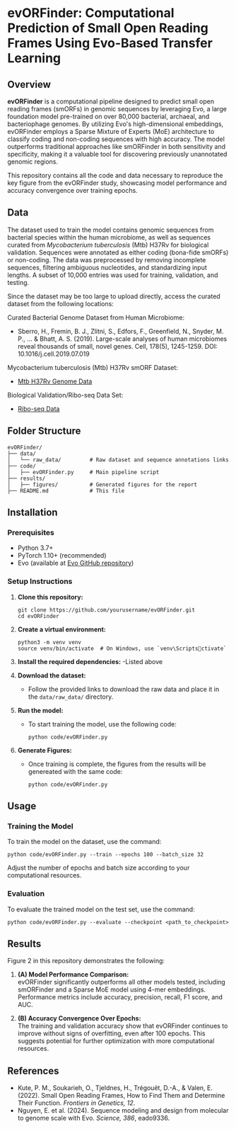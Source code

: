 
# evORFinder: Computational Prediction of Small Open Reading Frames Using Evo-Based Transfer Learning

## Overview

**evORFinder** is a computational pipeline designed to predict small open reading frames (smORFs) in genomic sequences by leveraging Evo, a large foundation model pre-trained on over 80,000 bacterial, archaeal, and bacteriophage genomes. By utilizing Evo's high-dimensional embeddings, evORFinder employs a Sparse Mixture of Experts (MoE) architecture to classify coding and non-coding sequences with high accuracy. The model outperforms traditional approaches like smORFinder in both sensitivity and specificity, making it a valuable tool for discovering previously unannotated genomic regions.

This repository contains all the code and data necessary to reproduce the key figure from the evORFinder study, showcasing model performance and accuracy convergence over training epochs.

## Data

The dataset used to train the model contains genomic sequences from bacterial species within the human microbiome, as well as sequences curated from *Mycobacterium tuberculosis* (Mtb) H37Rv for biological validation. Sequences were annotated as either coding (bona-fide smORFs) or non-coding. The data was preprocessed by removing incomplete sequences, filtering ambiguous nucleotides, and standardizing input lengths. A subset of 10,000 entries was used for training, validation, and testing.

Since the dataset may be too large to upload directly, access the curated dataset from the following locations:

Curated Bacterial Genome Dataset from Human Microbiome: 
- Sberro, H., Fremin, B. J., Zlitni, S., Edfors, F., Greenfield, N., Snyder, M. P., ... & Bhatt, A. S. (2019). Large-scale analyses of human microbiomes reveal thousands of small, novel genes. Cell, 178(5), 1245-1259. DOI: 10.1016/j.cell.2019.07.019

Mycobacterium tuberculosis (Mtb) H37Rv smORF Dataset:
- [Mtb H37Rv Genome Data](https://www.ncbi.nlm.nih.gov/nuccore/448814763)


Biological Validation/Ribo-seq Data Set:
- [Ribo-seq Data](https://www.ncbi.nlm.nih.gov/geo/query/acc.cgi?acc=GSE129355)

## Folder Structure

```
evORFinder/
├── data/
│   └── raw_data/         # Raw dataset and sequence annotations links 
├── code/
│   ├── evORFinder.py     # Main pipeline script
├── results/
│   ├── figures/          # Generated figures for the report
├── README.md             # This file
```

## Installation

### Prerequisites

- Python 3.7+
- PyTorch 1.10+ (recommended)
- Evo (available at [Evo GitHub repository](https://github.com/facebookresearch/Evo))

### Setup Instructions

1. **Clone this repository:**
   ```
   git clone https://github.com/yourusername/evORFinder.git
   cd evORFinder
   ```

2. **Create a virtual environment:**
   ```
   python3 -m venv venv
   source venv/bin/activate  # On Windows, use `venv\Scriptsctivate`
   ```

3. **Install the required dependencies:**
  -Listed above 

4. **Download the dataset:**
   - Follow the provided links to download the raw data and place it in the `data/raw_data/` directory.

5. **Run the model:**
   - To start training the model, use the following code:
     ```
     python code/evORFinder.py
     ```

6. **Generate Figures:**
   - Once training is complete, the figures from the results will be genereated with the same code: 
     ```
     python code/evORFinder.py 
     ```

## Usage

### Training the Model
To train the model on the dataset, use the command:
```
python code/evORFinder.py --train --epochs 100 --batch_size 32
```
Adjust the number of epochs and batch size according to your computational resources.

### Evaluation
To evaluate the trained model on the test set, use the command:
```
python code/evORFinder.py --evaluate --checkpoint <path_to_checkpoint>
```

## Results

Figure 2 in this repository demonstrates the following:

1. **(A) Model Performance Comparison:**  
   evORFinder significantly outperforms all other models tested, including smORFinder and a Sparse MoE model using 4-mer embeddings. Performance metrics include accuracy, precision, recall, F1 score, and AUC.

2. **(B) Accuracy Convergence Over Epochs:**  
   The training and validation accuracy show that evORFinder continues to improve without signs of overfitting, even after 100 epochs. This suggests potential for further optimization with more computational resources.

## References

- Kute, P. M., Soukarieh, O., Tjeldnes, H., Trégouët, D.-A., & Valen, E. (2022). Small Open Reading Frames, How to Find Them and Determine Their Function. *Frontiers in Genetics, 12*.
- Nguyen, E. et al. (2024). Sequence modeling and design from molecular to genome scale with Evo. *Science, 386*, eado9336.

